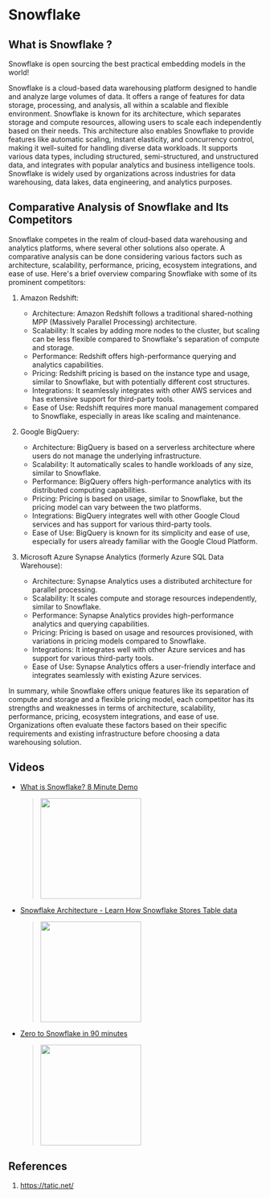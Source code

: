 # Snowflake

## What is Snowflake ?

Snowflake is open sourcing the best practical embedding models in the world!

Snowflake is a cloud-based data warehousing platform designed to handle and analyze large volumes of data. It offers a range of features for data storage, processing, and analysis, all within a scalable and flexible environment. Snowflake is known for its architecture, which separates storage and compute resources, allowing users to scale each independently based on their needs. This architecture also enables Snowflake to provide features like automatic scaling, instant elasticity, and concurrency control, making it well-suited for handling diverse data workloads. It supports various data types, including structured, semi-structured, and unstructured data, and integrates with popular analytics and business intelligence tools. Snowflake is widely used by organizations across industries for data warehousing, data lakes, data engineering, and analytics purposes.

## Comparative Analysis of Snowflake and Its Competitors

Snowflake competes in the realm of cloud-based data warehousing and analytics platforms, where several other solutions also operate. A comparative analysis can be done considering various factors such as architecture, scalability, performance, pricing, ecosystem integrations, and ease of use. Here's a brief overview comparing Snowflake with some of its prominent competitors:

1. Amazon Redshift:
   - Architecture: Amazon Redshift follows a traditional shared-nothing MPP (Massively Parallel Processing) architecture.
   - Scalability: It scales by adding more nodes to the cluster, but scaling can be less flexible compared to Snowflake's separation of compute and storage.
   - Performance: Redshift offers high-performance querying and analytics capabilities.
   - Pricing: Redshift pricing is based on the instance type and usage, similar to Snowflake, but with potentially different cost structures.
   - Integrations: It seamlessly integrates with other AWS services and has extensive support for third-party tools.
   - Ease of Use: Redshift requires more manual management compared to Snowflake, especially in areas like scaling and maintenance.

2. Google BigQuery:
   - Architecture: BigQuery is based on a serverless architecture where users do not manage the underlying infrastructure.
   - Scalability: It automatically scales to handle workloads of any size, similar to Snowflake.
   - Performance: BigQuery offers high-performance analytics with its distributed computing capabilities.
   - Pricing: Pricing is based on usage, similar to Snowflake, but the pricing model can vary between the two platforms.
   - Integrations: BigQuery integrates well with other Google Cloud services and has support for various third-party tools.
   - Ease of Use: BigQuery is known for its simplicity and ease of use, especially for users already familiar with the Google Cloud Platform.

3. Microsoft Azure Synapse Analytics (formerly Azure SQL Data Warehouse):
   - Architecture: Synapse Analytics uses a distributed architecture for parallel processing.
   - Scalability: It scales compute and storage resources independently, similar to Snowflake.
   - Performance: Synapse Analytics provides high-performance analytics and querying capabilities.
   - Pricing: Pricing is based on usage and resources provisioned, with variations in pricing models compared to Snowflake.
   - Integrations: It integrates well with other Azure services and has support for various third-party tools.
   - Ease of Use: Synapse Analytics offers a user-friendly interface and integrates seamlessly with existing Azure services.

In summary, while Snowflake offers unique features like its separation of compute and storage and a flexible pricing model, each competitor has its strengths and weaknesses in terms of architecture, scalability, performance, pricing, ecosystem integrations, and ease of use. Organizations often evaluate these factors based on their specific requirements and existing infrastructure before choosing a data warehousing solution.

## Videos

 * [What is Snowflake? 8 Minute Demo](https://www.youtube.com/watch?v=9PBvVeCQi0w)
	> [<img src="https://img.youtube.com/vi/9PBvVeCQi0w/0.jpg" width="200">](https://www.youtube.com/watch?v=9PBvVeCQi0w "Looking for a demo of the Snowflake Data Cloud? Well, you're in the right place! We hope you enjoy this overview of the Snowflake Cloud Data Platform in action. by Snowflake Developers 200K views 8 minutes, 20 seconds")

 * [Snowflake Architecture - Learn How Snowflake Stores Table data](https://www.youtube.com/watch?v=dxrEHqMFUWI)
	> [<img src="https://img.youtube.com/vi/dxrEHqMFUWI/0.jpg" width="200">](https://www.youtube.com/watch?v=dxrEHqMFUWI "Spark Programming and  Azure Databricks ILT Master Class by Prashant Kumar Pandey by Learning Journal 276K views 17 minutes, 05 seconds")

 * [Zero to Snowflake in 90 minutes](https://www.youtube.com/watch?v=FN_A4vrN3co)
	> [<img src="https://img.youtube.com/vi/FN_A4vrN3co/0.jpg" width="200">](https://www.youtube.com/watch?v=FN_A4vrN3co "Learn about the key features of Snowflake's cloud data warehouse including, zero-copy cloning, undrop, time travel and much more. by Datalytyx 196K views 1 hour 17 minutes, 04 seconds")

## References
1. https://tatic.net/